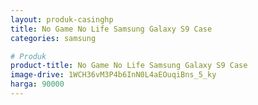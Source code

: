 ```yaml
---
layout: produk-casinghp
title: No Game No Life Samsung Galaxy S9 Case
categories: samsung

# Produk
product-title: No Game No Life Samsung Galaxy S9 Case
image-drive: 1WCH36vM3P4b6InN0L4aEOuqiBns_5_ky
harga: 90000
---
```

